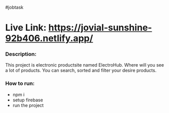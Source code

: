 #jobtask

# Live Link: https://jovial-sunshine-92b406.netlify.app/

### Description: 
This project is electronic productsite named ElectroHub. Where will you see a lot of products. You can search, sorted and filter your desire products.

### How to run: 
* npm i
* setup firebase
* run the project


 
 
